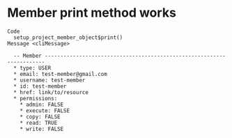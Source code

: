 # Member print method works

    Code
      setup_project_member_object$print()
    Message <cliMessage>
      
      -- Member ----------------------------------------------------------------------
      * type: USER
      * email: test-member@gmail.com
      * username: test-member
      * id: test-member
      * href: link/to/resource
      * permissions:
        * admin: FALSE
        * execute: FALSE
        * copy: FALSE
        * read: TRUE
        * write: FALSE

